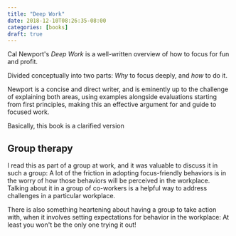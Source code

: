 ```yaml
---
title: "Deep Work"
date: 2018-12-10T08:26:35-08:00
categories: [books]
draft: true
---
```

Cal Newport's _Deep Work_ is a well-written overview of how to focus for fun and profit.

Divided conceptually into two parts: _Why_ to focus deeply, and _how_ to do it.

Newport is a concise and direct writer, and is eminently up to the challenge of explaining both areas, using examples alongside evaluations starting from first principles, making this an effective argument for and guide to focused work.

Basically, this book is a clarified version 

## Group therapy

I read this as part of a group at work, and it was valuable to discuss it in such a group: A lot of the friction in adopting focus-friendly behaviors is in the worry of how those behaviors will be perceived in the workplace. Talking about it in a group of co-workers is a helpful way to address challenges in a particular workplace.

There is also something heartening about having a group to take action with, when it involves setting expectations for behavior in the workplace: At least you won't be the only one trying it out!
